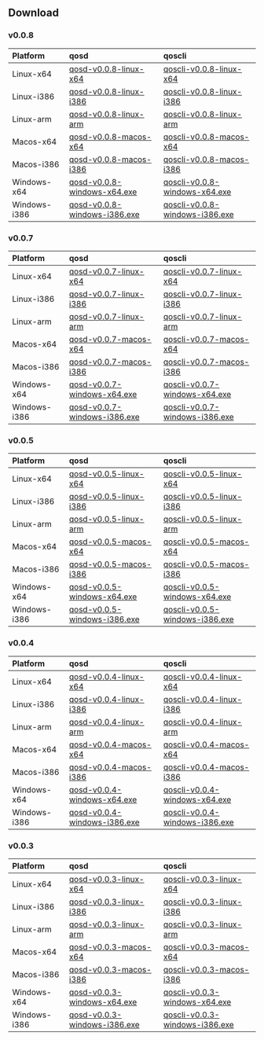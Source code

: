 
## Download

### v0.0.8

|Platform| qosd | qoscli     |
|:--|:----| :-------|
|Linux-x64|[qosd-v0.0.8-linux-x64](http://aoe-qos.oss-cn-beijing.aliyuncs.com/public/qos-testnet/v0.0.8/qosd-v0.0.8-linux-x64)|[qoscli-v0.0.8-linux-x64](http://aoe-qos.oss-cn-beijing.aliyuncs.com/public/qos-testnet/v0.0.8/qoscli-v0.0.8-linux-x64)|
|Linux-i386|[qosd-v0.0.8-linux-i386](http://aoe-qos.oss-cn-beijing.aliyuncs.com/public/qos-testnet/v0.0.8/qosd-v0.0.8-linux-i386)|[qoscli-v0.0.8-linux-i386](http://aoe-qos.oss-cn-beijing.aliyuncs.com/public/qos-testnet/v0.0.8/qoscli-v0.0.8-linux-i386)|
|Linux-arm|[qosd-v0.0.8-linux-arm](http://aoe-qos.oss-cn-beijing.aliyuncs.com/public/qos-testnet/v0.0.8/qosd-v0.0.8-linux-arm)|[qoscli-v0.0.8-linux-arm](http://aoe-qos.oss-cn-beijing.aliyuncs.com/public/qos-testnet/v0.0.8/qoscli-v0.0.8-linux-arm)|
|Macos-x64|[qosd-v0.0.8-macos-x64](http://aoe-qos.oss-cn-beijing.aliyuncs.com/public/qos-testnet/v0.0.8/qosd-v0.0.8-macos-x64)|[qoscli-v0.0.8-macos-x64](http://aoe-qos.oss-cn-beijing.aliyuncs.com/public/qos-testnet/v0.0.8/qoscli-v0.0.8-macos-x64)|
|Macos-i386|[qosd-v0.0.8-macos-i386](http://aoe-qos.oss-cn-beijing.aliyuncs.com/public/qos-testnet/v0.0.8/qosd-v0.0.8-macos-i386)|[qoscli-v0.0.8-macos-i386](http://aoe-qos.oss-cn-beijing.aliyuncs.com/public/qos-testnet/v0.0.8/qoscli-v0.0.8-macos-i386)|
|Windows-x64|[qosd-v0.0.8-windows-x64.exe](http://aoe-qos.oss-cn-beijing.aliyuncs.com/public/qos-testnet/v0.0.8/qosd-v0.0.8-windows-x64.exe)|[qoscli-v0.0.8-windows-x64.exe](http://aoe-qos.oss-cn-beijing.aliyuncs.com/public/qos-testnet/v0.0.8/qoscli-v0.0.8-windows-x64.exe)|
|Windows-i386|[qosd-v0.0.8-windows-i386.exe](http://aoe-qos.oss-cn-beijing.aliyuncs.com/public/qos-testnet/v0.0.8/qosd-v0.0.8-windows-i386.exe)|[qoscli-v0.0.8-windows-i386.exe](http://aoe-qos.oss-cn-beijing.aliyuncs.com/public/qos-testnet/v0.0.8/qoscli-v0.0.8-windows-i386.exe)|

### v0.0.7

|Platform| qosd | qoscli     |
|:--|:----| :-------|
|Linux-x64|[qosd-v0.0.7-linux-x64](http://aoe-qos.oss-cn-beijing.aliyuncs.com/public/qos-testnet/v0.0.7/qosd-v0.0.7-linux-x64)|[qoscli-v0.0.7-linux-x64](http://aoe-qos.oss-cn-beijing.aliyuncs.com/public/qos-testnet/v0.0.7/qoscli-v0.0.7-linux-x64)|
|Linux-i386|[qosd-v0.0.7-linux-i386](http://aoe-qos.oss-cn-beijing.aliyuncs.com/public/qos-testnet/v0.0.7/qosd-v0.0.7-linux-i386)|[qoscli-v0.0.7-linux-i386](http://aoe-qos.oss-cn-beijing.aliyuncs.com/public/qos-testnet/v0.0.7/qoscli-v0.0.7-linux-i386)|
|Linux-arm|[qosd-v0.0.7-linux-arm](http://aoe-qos.oss-cn-beijing.aliyuncs.com/public/qos-testnet/v0.0.7/qosd-v0.0.7-linux-arm)|[qoscli-v0.0.7-linux-arm](http://aoe-qos.oss-cn-beijing.aliyuncs.com/public/qos-testnet/v0.0.7/qoscli-v0.0.7-linux-arm)|
|Macos-x64|[qosd-v0.0.7-macos-x64](http://aoe-qos.oss-cn-beijing.aliyuncs.com/public/qos-testnet/v0.0.7/qosd-v0.0.7-macos-x64)|[qoscli-v0.0.7-macos-x64](http://aoe-qos.oss-cn-beijing.aliyuncs.com/public/qos-testnet/v0.0.7/qoscli-v0.0.7-macos-x64)|
|Macos-i386|[qosd-v0.0.7-macos-i386](http://aoe-qos.oss-cn-beijing.aliyuncs.com/public/qos-testnet/v0.0.7/qosd-v0.0.7-macos-i386)|[qoscli-v0.0.7-macos-i386](http://aoe-qos.oss-cn-beijing.aliyuncs.com/public/qos-testnet/v0.0.7/qoscli-v0.0.7-macos-i386)|
|Windows-x64|[qosd-v0.0.7-windows-x64.exe](http://aoe-qos.oss-cn-beijing.aliyuncs.com/public/qos-testnet/v0.0.7/qosd-v0.0.7-windows-x64.exe)|[qoscli-v0.0.7-windows-x64.exe](http://aoe-qos.oss-cn-beijing.aliyuncs.com/public/qos-testnet/v0.0.7/qoscli-v0.0.7-windows-x64.exe)|
|Windows-i386|[qosd-v0.0.7-windows-i386.exe](http://aoe-qos.oss-cn-beijing.aliyuncs.com/public/qos-testnet/v0.0.7/qosd-v0.0.7-windows-i386.exe)|[qoscli-v0.0.7-windows-i386.exe](http://aoe-qos.oss-cn-beijing.aliyuncs.com/public/qos-testnet/v0.0.7/qoscli-v0.0.7-windows-i386.exe)|


### v0.0.5

|Platform| qosd | qoscli     |
|:--|:----| :-------|
|Linux-x64|[qosd-v0.0.5-linux-x64](http://aoe-qos.oss-cn-beijing.aliyuncs.com/public/qos-testnet/v0.0.5/qosd-v0.0.5-linux-x64)|[qoscli-v0.0.5-linux-x64](http://aoe-qos.oss-cn-beijing.aliyuncs.com/public/qos-testnet/v0.0.5/qoscli-v0.0.5-linux-x64)|
|Linux-i386|[qosd-v0.0.5-linux-i386](http://aoe-qos.oss-cn-beijing.aliyuncs.com/public/qos-testnet/v0.0.5/qosd-v0.0.5-linux-i386)|[qoscli-v0.0.5-linux-i386](http://aoe-qos.oss-cn-beijing.aliyuncs.com/public/qos-testnet/v0.0.5/qoscli-v0.0.5-linux-i386)|
|Linux-arm|[qosd-v0.0.5-linux-arm](http://aoe-qos.oss-cn-beijing.aliyuncs.com/public/qos-testnet/v0.0.5/qosd-v0.0.5-linux-arm)|[qoscli-v0.0.5-linux-arm](http://aoe-qos.oss-cn-beijing.aliyuncs.com/public/qos-testnet/v0.0.5/qoscli-v0.0.5-linux-arm)|
|Macos-x64|[qosd-v0.0.5-macos-x64](http://aoe-qos.oss-cn-beijing.aliyuncs.com/public/qos-testnet/v0.0.5/qosd-v0.0.5-macos-x64)|[qoscli-v0.0.5-macos-x64](http://aoe-qos.oss-cn-beijing.aliyuncs.com/public/qos-testnet/v0.0.5/qoscli-v0.0.5-macos-x64)|
|Macos-i386|[qosd-v0.0.5-macos-i386](http://aoe-qos.oss-cn-beijing.aliyuncs.com/public/qos-testnet/v0.0.5/qosd-v0.0.5-macos-i386)|[qoscli-v0.0.5-macos-i386](http://aoe-qos.oss-cn-beijing.aliyuncs.com/public/qos-testnet/v0.0.5/qoscli-v0.0.5-macos-i386)|
|Windows-x64|[qosd-v0.0.5-windows-x64.exe](http://aoe-qos.oss-cn-beijing.aliyuncs.com/public/qos-testnet/v0.0.5/qosd-v0.0.5-windows-x64.exe)|[qoscli-v0.0.5-windows-x64.exe](http://aoe-qos.oss-cn-beijing.aliyuncs.com/public/qos-testnet/v0.0.5/qoscli-v0.0.5-windows-x64.exe)|
|Windows-i386|[qosd-v0.0.5-windows-i386.exe](http://aoe-qos.oss-cn-beijing.aliyuncs.com/public/qos-testnet/v0.0.5/qosd-v0.0.5-windows-i386.exe)|[qoscli-v0.0.5-windows-i386.exe](http://aoe-qos.oss-cn-beijing.aliyuncs.com/public/qos-testnet/v0.0.5/qoscli-v0.0.5-windows-i386.exe)|

### v0.0.4

|Platform| qosd | qoscli     |
|:--|:----| :-------|
|Linux-x64|[qosd-v0.0.4-linux-x64](http://aoe-qos.oss-cn-beijing.aliyuncs.com/public/qos-testnet/v0.0.4/qosd-v0.0.4-linux-x64)|[qoscli-v0.0.4-linux-x64](http://aoe-qos.oss-cn-beijing.aliyuncs.com/public/qos-testnet/v0.0.4/qoscli-v0.0.4-linux-x64)|
|Linux-i386|[qosd-v0.0.4-linux-i386](http://aoe-qos.oss-cn-beijing.aliyuncs.com/public/qos-testnet/v0.0.4/qosd-v0.0.4-linux-i386)|[qoscli-v0.0.4-linux-i386](http://aoe-qos.oss-cn-beijing.aliyuncs.com/public/qos-testnet/v0.0.4/qoscli-v0.0.4-linux-i386)|
|Linux-arm|[qosd-v0.0.4-linux-arm](http://aoe-qos.oss-cn-beijing.aliyuncs.com/public/qos-testnet/v0.0.4/qosd-v0.0.4-linux-arm)|[qoscli-v0.0.4-linux-arm](http://aoe-qos.oss-cn-beijing.aliyuncs.com/public/qos-testnet/v0.0.4/qoscli-v0.0.4-linux-arm)|
|Macos-x64|[qosd-v0.0.4-macos-x64](http://aoe-qos.oss-cn-beijing.aliyuncs.com/public/qos-testnet/v0.0.4/qosd-v0.0.4-macos-x64)|[qoscli-v0.0.4-macos-x64](http://aoe-qos.oss-cn-beijing.aliyuncs.com/public/qos-testnet/v0.0.4/qoscli-v0.0.4-macos-x64)|
|Macos-i386|[qosd-v0.0.4-macos-i386](http://aoe-qos.oss-cn-beijing.aliyuncs.com/public/qos-testnet/v0.0.4/qosd-v0.0.4-macos-i386)|[qoscli-v0.0.4-macos-i386](http://aoe-qos.oss-cn-beijing.aliyuncs.com/public/qos-testnet/v0.0.4/qoscli-v0.0.4-macos-i386)|
|Windows-x64|[qosd-v0.0.4-windows-x64.exe](http://aoe-qos.oss-cn-beijing.aliyuncs.com/public/qos-testnet/v0.0.4/qosd-v0.0.4-windows-x64.exe)|[qoscli-v0.0.4-windows-x64.exe](http://aoe-qos.oss-cn-beijing.aliyuncs.com/public/qos-testnet/v0.0.4/qoscli-v0.0.4-windows-x64.exe)|
|Windows-i386|[qosd-v0.0.4-windows-i386.exe](http://aoe-qos.oss-cn-beijing.aliyuncs.com/public/qos-testnet/v0.0.4/qosd-v0.0.4-windows-i386.exe)|[qoscli-v0.0.4-windows-i386.exe](http://aoe-qos.oss-cn-beijing.aliyuncs.com/public/qos-testnet/v0.0.4/qoscli-v0.0.4-windows-i386.exe)|

### v0.0.3

|Platform| qosd | qoscli     |
|:--|:----| :-------|
|Linux-x64|[qosd-v0.0.3-linux-x64](http://aoe-qos.oss-cn-beijing.aliyuncs.com/public/qos-testnet/v0.0.3/qosd-v0.0.3-linux-x64)|[qoscli-v0.0.3-linux-x64](http://aoe-qos.oss-cn-beijing.aliyuncs.com/public/qos-testnet/v0.0.3/qoscli-v0.0.3-linux-x64)|
|Linux-i386|[qosd-v0.0.3-linux-i386](http://aoe-qos.oss-cn-beijing.aliyuncs.com/public/qos-testnet/v0.0.3/qosd-v0.0.3-linux-i386)|[qoscli-v0.0.3-linux-i386](http://aoe-qos.oss-cn-beijing.aliyuncs.com/public/qos-testnet/v0.0.3/qoscli-v0.0.3-linux-i386)|
|Linux-arm|[qosd-v0.0.3-linux-arm](http://aoe-qos.oss-cn-beijing.aliyuncs.com/public/qos-testnet/v0.0.3/qosd-v0.0.3-linux-arm)|[qoscli-v0.0.3-linux-arm](http://aoe-qos.oss-cn-beijing.aliyuncs.com/public/qos-testnet/v0.0.3/qoscli-v0.0.3-linux-arm)|
|Macos-x64|[qosd-v0.0.3-macos-x64](http://aoe-qos.oss-cn-beijing.aliyuncs.com/public/qos-testnet/v0.0.3/qosd-v0.0.3-macos-x64)|[qoscli-v0.0.3-macos-x64](http://aoe-qos.oss-cn-beijing.aliyuncs.com/public/qos-testnet/v0.0.3/qoscli-v0.0.3-macos-x64)|
|Macos-i386|[qosd-v0.0.3-macos-i386](http://aoe-qos.oss-cn-beijing.aliyuncs.com/public/qos-testnet/v0.0.3/qosd-v0.0.3-macos-i386)|[qoscli-v0.0.3-macos-i386](http://aoe-qos.oss-cn-beijing.aliyuncs.com/public/qos-testnet/v0.0.3/qoscli-v0.0.3-macos-i386)|
|Windows-x64|[qosd-v0.0.3-windows-x64.exe](http://aoe-qos.oss-cn-beijing.aliyuncs.com/public/qos-testnet/v0.0.3/qosd-v0.0.3-windows-x64.exe)|[qoscli-v0.0.3-windows-x64.exe](http://aoe-qos.oss-cn-beijing.aliyuncs.com/public/qos-testnet/v0.0.3/qoscli-v0.0.3-windows-x64.exe)|
|Windows-i386|[qosd-v0.0.3-windows-i386.exe](http://aoe-qos.oss-cn-beijing.aliyuncs.com/public/qos-testnet/v0.0.3/qosd-v0.0.3-windows-i386.exe)|[qoscli-v0.0.3-windows-i386.exe](http://aoe-qos.oss-cn-beijing.aliyuncs.com/public/qos-testnet/v0.0.3/qoscli-v0.0.3-windows-i386.exe)|
